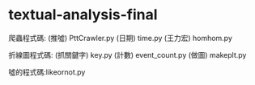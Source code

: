 # textual-analysis-final
爬蟲程式碼:
(推噓) PttCrawler.py
(日期) time.py
(王力宏) homhom.py

折線圖程式碼:
(抓關鍵字) key.py
(計數) event_count.py
(做圖) makeplt.py

噓的程式碼:likeornot.py
